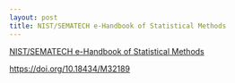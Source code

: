 ```yaml
---
layout: post
title: NIST/SEMATECH e-Handbook of Statistical Methods
---
```


[NIST/SEMATECH e-Handbook of Statistical Methods](https://www.itl.nist.gov/div898/handbook/)

<https://doi.org/10.18434/M32189>